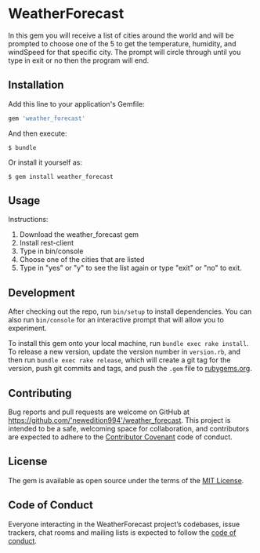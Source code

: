 # WeatherForecast

In this gem you will receive a list of cities around the world and will be prompted to choose one of the 5 to get the temperature, humidity, and windSpeed for that specific city. The prompt will circle through until you type in exit or no then the program will end.

## Installation

Add this line to your application's Gemfile:

```ruby
gem 'weather_forecast'
```

And then execute:

    $ bundle

Or install it yourself as:

    $ gem install weather_forecast

## Usage

Instructions:

1. Download the weather_forecast gem
2. Install rest-client
3. Type in bin/console
4. Choose one of the cities that are listed
5. Type in "yes" or "y" to see the list again or type "exit" or "no" to exit.



## Development

After checking out the repo, run `bin/setup` to install dependencies. You can also run `bin/console` for an interactive prompt that will allow you to experiment.

To install this gem onto your local machine, run `bundle exec rake install`. To release a new version, update the version number in `version.rb`, and then run `bundle exec rake release`, which will create a git tag for the version, push git commits and tags, and push the `.gem` file to [rubygems.org](https://rubygems.org).

## Contributing

Bug reports and pull requests are welcome on GitHub at https://github.com/'newedition994'/weather_forecast. This project is intended to be a safe, welcoming space for collaboration, and contributors are expected to adhere to the [Contributor Covenant](http://contributor-covenant.org) code of conduct.

## License

The gem is available as open source under the terms of the [MIT License](http://opensource.org/licenses/MIT).

## Code of Conduct

Everyone interacting in the WeatherForecast project’s codebases, issue trackers, chat rooms and mailing lists is expected to follow the [code of conduct](https://github.com/'newedition994'/weather_forecast/blob/master/CODE_OF_CONDUCT.md).

